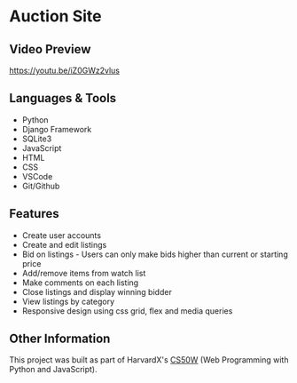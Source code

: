 # Auction Site

## Video Preview
https://youtu.be/iZ0GWz2vlus

## Languages & Tools
* Python
* Django Framework
* SQLite3
* JavaScript
* HTML
* CSS
* VSCode
* Git/Github

## Features
* Create user accounts
* Create and edit listings
* Bid on listings - Users can only make bids higher than current or starting price
* Add/remove items from watch list
* Make comments on each listing
* Close listings and display winning bidder
* View listings by category
* Responsive design using css grid, flex and media queries

## Other Information
This project was built as part of HarvardX's [CS50W](https://cs50.harvard.edu/web/2020/) (Web Programming with Python and JavaScript).